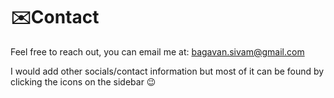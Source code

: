 # ✉️Contact

Feel free to reach out, you can email me at: [bagavan.sivam@gmail.com](mailto:bagavan.sivam@gmail.com)

I would add other socials/contact information but most of it can be found by clicking the icons on the sidebar 😉